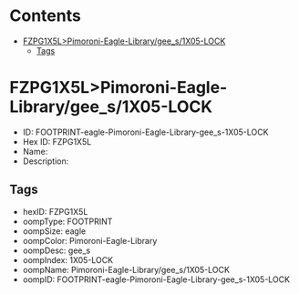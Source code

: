



Contents
========

* [FZPG1X5L>Pimoroni-Eagle-Library/gee_s/1X05-LOCK](#fzpg1x5lpimoroni-eagle-librarygee_s1x05-lock)
	* [Tags](#tags)

# FZPG1X5L>Pimoroni-Eagle-Library/gee_s/1X05-LOCK

- ID: FOOTPRINT-eagle-Pimoroni-Eagle-Library-gee_s-1X05-LOCK
- Hex ID: FZPG1X5L
- Name: 
- Description: 

## Tags

- hexID: FZPG1X5L
- oompType: FOOTPRINT
- oompSize: eagle
- oompColor: Pimoroni-Eagle-Library
- oompDesc: gee_s
- oompIndex: 1X05-LOCK
- oompName: Pimoroni-Eagle-Library/gee_s/1X05-LOCK
- oompID: FOOTPRINT-eagle-Pimoroni-Eagle-Library-gee_s-1X05-LOCK
